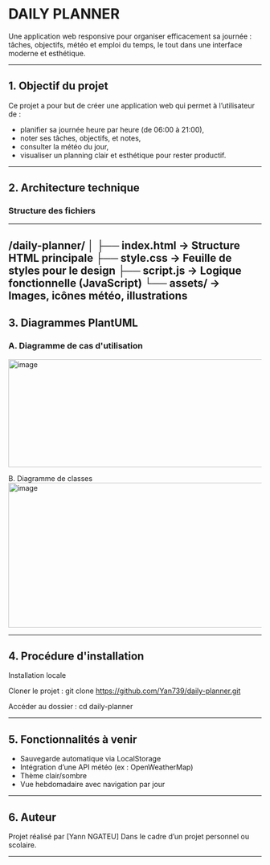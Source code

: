 # DAILY PLANNER

Une application web responsive pour organiser efficacement sa journée : tâches, objectifs, météo et emploi du temps, le tout dans une interface moderne et esthétique.

---

## 1. Objectif du projet

Ce projet a pour but de créer une application web qui permet à l’utilisateur de :

- planifier sa journée heure par heure (de 06:00 à 21:00),
- noter ses tâches, objectifs, et notes,
- consulter la météo du jour,
- visualiser un planning clair et esthétique pour rester productif.

---

## 2. Architecture technique

### Structure des fichiers

---
/daily-planner/
│
├── index.html        → Structure HTML principale
├── style.css         → Feuille de styles pour le design
├── script.js         → Logique fonctionnelle (JavaScript)
└── assets/           → Images, icônes météo, illustrations
---

## 3. Diagrammes PlantUML

### A. Diagramme de cas d'utilisation
<img width="1227" height="215" alt="image" src="https://github.com/user-attachments/assets/c0301eb6-d90d-4ac9-8ac1-c9876f5b3b57" />

B. Diagramme de classes
<img width="945" height="289" alt="image" src="https://github.com/user-attachments/assets/e96b0a8b-0c56-4fb2-8889-4f7969243e6d" />

---

## 4. Procédure d'installation

Installation locale

Cloner le projet :
git clone https://github.com/Yan739/daily-planner.git

Accéder au dossier :
cd daily-planner

---

## 5. Fonctionnalités à venir

- Sauvegarde automatique via LocalStorage
- Intégration d’une API météo (ex : OpenWeatherMap)
- Thème clair/sombre
- Vue hebdomadaire avec navigation par jour

---

## 6. Auteur
Projet réalisé par [Yann NGATEU]
Dans le cadre d’un projet personnel ou scolaire.

---
